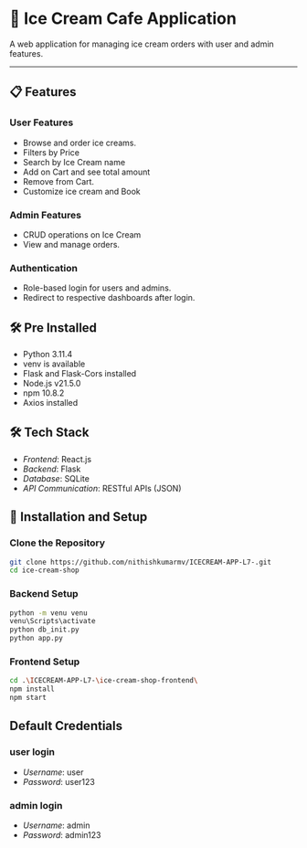 # 🍦 Ice Cream Cafe Application

A web application for managing ice cream orders with user and admin features.

---

## 📋 Features

### User Features
- Browse and order ice creams.
- Filters by Price
- Search by Ice Cream name
- Add on Cart and see total amount
- Remove from Cart.
- Customize ice cream and Book

### Admin Features
- CRUD operations on Ice Cream
- View and manage orders.

### Authentication
- Role-based login for users and admins.
- Redirect to respective dashboards after login.


## 🛠 Pre Installed

- Python 3.11.4 
- venv is available
- Flask and Flask-Cors installed
- Node.js v21.5.0
- npm 10.8.2
- Axios installed

## 🛠 Tech Stack

- *Frontend*: React.js  
- *Backend*: Flask  
- *Database*: SQLite  
- *API Communication*: RESTful APIs (JSON)
  

## 🔧 Installation and Setup

### Clone the Repository
```bash
git clone https://github.com/nithishkumarmv/ICECREAM-APP-L7-.git
cd ice-cream-shop
```
### Backend Setup

```bash
python -m venu venu
venu\Scripts\activate
python db_init.py
python app.py
```
### Frontend Setup

```bash
cd .\ICECREAM-APP-L7-\ice-cream-shop-frontend\
npm install
npm start
```
## Default Credentials

### user login

- *Username*: user  
- *Password*: user123
  
### admin login

- *Username*: admin  
- *Password*: admin123


